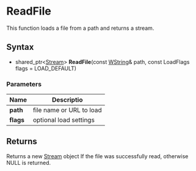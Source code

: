 # ReadFile #
This function loads a file from a path and returns a stream.

## Syntax ##
- shared_ptr<[Stream](CPP_Stream.md)\> **ReadFile**(const [WString](WString.md)& path, const LoadFlags flags = LOAD_DEFAULT)

### Parameters ###
|  Name | Descriptio   |
|--|--|
| **path** | file name or URL to load |
| **flags** | optional load settings |

## Returns ##
Returns a new [Stream](CPP_Stream.md) object If the file was successfully read, otherwise NULL is returned.
